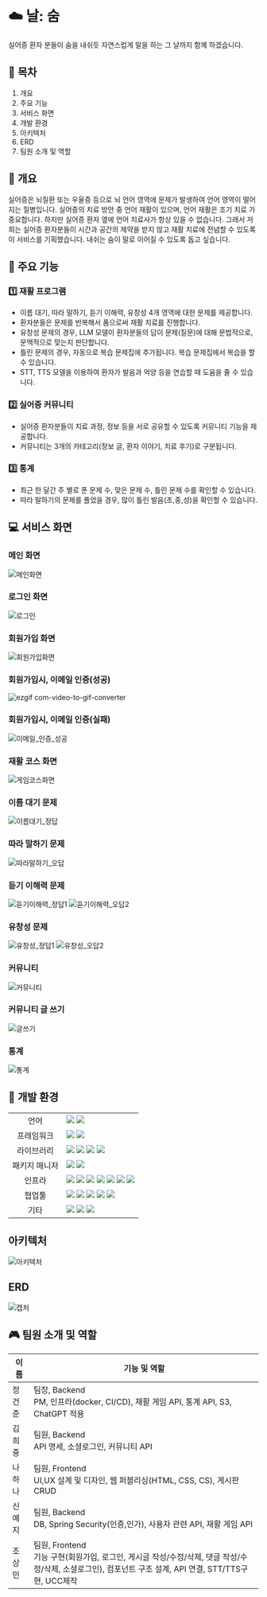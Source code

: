 # :cloud: 날: 숨 
실어증 환자 분들이 숨을 내쉬듯 자연스럽게 말을 하는 그 날까지 함께 하겠습니다.
## :page_with_curl: 목차
1. 개요
2. 주요 기능
3. 서비스 화면
4. 개발 환경
5. 아키텍처
6. ERD
7. 팀원 소개 및 역할
## :pushpin: 개요
실어증은 뇌질환 또는 우울증 등으로 뇌 언어 영역에 문제가 발생하여 언어 영역이 떨어지는 질병입니다. 실어증의 치료 방안 중 언어 재활이 있으며, 언어 재활은 조기 치료
가 중요합니다. 하지만 실어증 환자 옆에 언어 치료사가 항상 있을 수 없습니다. 그래서 저희는 실어증 환자분들이 시간과 공간의 제약을 받지 않고 재활 치료에 전념할 수 있도록
이 서비스를 기획했습니다. 내쉬는 숨이 말로 이어질 수 있도록 돕고 싶습니다.
## :gem: 주요 기능
### 1️⃣ 재활 프로그램
- 이름 대기, 따라 말하기, 듣기 이해력, 유창성 4개 영역에 대한 문제를 제공합니다.
- 환자분들은 문제를 반복해서 품으로써 재활 치료를 진행합니다.
- 유창성 문제의 경우, LLM 모델이 환자분들의 답이 문제(질문)에 대해 문법적으로, 문맥적으로 맞는지 판단합니다.
- 틀린 문제의 경우, 자동으로 복습 문제집에 추가됩니다. 복습 문제집에서 복습을 할 수 있습니다.
- STT, TTS 모델을 이용하여 환자가 발음과 억양 등을 연습할 때 도움을 줄 수 있습니다. 
### 2️⃣ 실어증 커뮤니티
- 실어증 환자분들이 치료 과정, 정보 등을 서로 공유할 수 있도록 커뮤니티 기능을 제공합니다.
- 커뮤니티는 3개의 카테고리(정보 글, 환자 이야기, 치료 후기)로 구분됩니다.
### 3️⃣ 통계
- 최근 한 달간 주 별로 푼 문제 수, 맞은 문제 수, 틀린 문제 수를 확인할 수 있습니다.
- 따라 말하기의 문제를 풀었을 경우, 많이 틀린 발음(초,중,성)을 확인할 수 있습니다.
## :computer: 서비스 화면
### 메인 화면
![메인화면](projectDocuments/img/메인화면.gif)
### 로그인 화면
![로그인](projectDocuments/img/로그인화면.gif)
### 회원가입 화면
![회원가입화면](projectDocuments/img/회원가입화면.gif)
### 회원가입시, 이메일 인증(성공)
![ezgif com-video-to-gif-converter](projectDocuments/img/회원가입시이메일인증.gif)
### 회원가입시, 이메일 인증(실패)
![이메일_인증_성공](projectDocuments/img/회원가입시이메일인증(실패).gif)
### 재활 코스 화면
![게임코스화면](projectDocuments/img/재활코스화면.gif)
### 이름 대기 문제
![이름대기_정답](projectDocuments/img/이름대기문제.gif)
### 따라 말하기 문제
![따라말하기_오답](projectDocuments/img/따라말하기문제.gif)
### 듣기 이해력 문제
![듣기이해력_정답1](projectDocuments/img/듣기이해력문제.gif)
![듣기이해력_오답2](projectDocuments/img/듣기이해력문제2.gif)
### 유창성 문제
![유창성_정답1](projectDocuments/img/유창성문제.gif)
![유창성_오답2](projectDocuments/img/유창성문제2.gif)
### 커뮤니티
![커뮤니티](projectDocuments/img/커뮤니티.gif)
### 커뮤니티 글 쓰기
![글쓰기](projectDocuments/img/커뮤니티글쓰기.gif)
### 통계
![통계](projectDocuments/img/통계.gif)
## :scroll: 개발 환경
<table>
<tr>
 <td align="center">언어</td>
 <td>
  <img src="https://img.shields.io/badge/JavaScript-F7DF1E?style=for-the-badge&logo=JavaScript&logoColor=ffffff"/>
  <img src="https://img.shields.io/badge/Java-orange?style=for-the-badge&logo=Java&logoColor=white"/>
 </td>
</tr>
<tr>
 <td align="center">프레임워크</td>
 <td>
  <img src="https://img.shields.io/badge/Spring-6DB33F?style=for-the-badge&logo=Spring&logoColor=ffffff"/>
	<img src="https://img.shields.io/badge/Vue-61DAFB?style=for-the-badge&logo=vuedotjs&logoColor=ffffff"/>
 </td>
</tr>
<tr>
 <td align="center">라이브러리</td>
 <td>  
  <img src="https://img.shields.io/badge/SpringBoot-6DB33F?style=for-the-badge&logo=SpringBoot&logoColor=ffffff"/>
  <img src="https://img.shields.io/badge/springsecurity-6DB33F?style=for-the-badge&logo=springsecurity&logoColor=ffffff"/>
  <img src="https://img.shields.io/badge/jwt-6DB33F?style=for-the-badge&logo=jwt&logoColor=ffffff"/>
  <img src="https://img.shields.io/badge/gpt-6DB33F?style=for-the-badge&logo=gpt&logoColor=ffffff"/>
 </td>
</tr>
<tr>
 <td align="center">패키지 매니저</td>
 <td>
    <img src="https://img.shields.io/badge/npm-CB3837?style=for-the-badge&logo=npm&logoColor=white">
    <img src="https://img.shields.io/badge/maven-02303A?style=for-the-badge&logo=maven&logoColor=white">
</td>
</tr>
<tr>
 <td align="center">인프라</td>
 <td>
  <img src="https://img.shields.io/badge/MYSQL-4479A1?style=for-the-badge&logo=MYSQL&logoColor=ffffff"/>
  <img src="https://img.shields.io/badge/mongodb-47A248?style=for-the-badge&logo=mongodb&logoColor=ffffff"/>
  <img src="https://img.shields.io/badge/amazonaws-232F3E?style=for-the-badge&logo=amazonaws&logoColor=ffffff"/>
  <img src="https://img.shields.io/badge/amazons3-569A31?style=for-the-badge&logo=amazons3&logoColor=ffffff"/>
  <img src="https://img.shields.io/badge/docker-2496ED?style=for-the-badge&logo=docker&logoColor=ffffff"/>
  <img src="https://img.shields.io/badge/jenkins-D24939?style=for-the-badge&logo=jenkins&logoColor=ffffff"/>
  <img src="https://img.shields.io/badge/sonarQube-181717?style=for-the-badge&logo=sonarqube&logoColor=ffffff"/>
 </td>
</tr>
<tr>
 <td align="center">협업툴</td>
 <td>
  <img src="https://img.shields.io/badge/Git-F05032?style=for-the-badge&logo=Git&logoColor=white"/>
  <img src="https://img.shields.io/badge/GitHub-181717?style=for-the-badge&logo=GitHub&logoColor=white"/> 
  <img src="https://img.shields.io/badge/Gitlab-FC6D26?style=for-the-badge&logo=Gitlab&logoColor=white"/> 
  <img src="https://img.shields.io/badge/Mattermost-0058CC?style=for-the-badge&logo=Mattermost&logoColor=white"/> 
  <img src="https://img.shields.io/badge/jira-0052CC?style=for-the-badge&logo=jira&logoColor=white"/>
 </td>
</tr>
<tr>
 <td align="center">기타</td>
 <td>
  <img src="https://img.shields.io/badge/Figma-F24E1E?style=for-the-badge&logo=Figma&logoColor=white"/>
  <img src="https://img.shields.io/badge/Notion-000000?style=for-the-badge&logo=Notion&logoColor=white"/> 
  <img src="https://img.shields.io/badge/postman-FF6C37?style=for-the-badge&logo=postman&logoColor=white"/>
 </td>
</tr>
</table>

## 아키텍처

![아키텍처](projectDocuments/img/아키텍처.png)

## ERD

![캡처](projectDocuments/img/ERD.png)

## :video_game: 팀원 소개 및 역할

| 이름   | 기능 및 역할 |
| ----|--------------------------------------------------------------------------- |
| 정건준 |  팀장, Backend </br> PM, 인프라(docker, CI/CD), 재활 게임 API, 통계 API, S3, ChatGPT 적용|
| 김희중 |  팀원, Backend </br> API 명세, 소셜로그인, 커뮤니티 API
| 나하나 |  팀원, Frontend </br> UI,UX 설계 및 디자인, 웹 퍼블리싱(HTML, CSS, CS), 게시판 CRUD |
| 신예지 |  팀원, Backend </br> DB, Spring Security(인증,인가), 사용자 관련 API, 재활 게임 API |
| 조상민 |  팀원, Frontend </br> 기능 구현(회원가입, 로그인, 게시글 작성/수정/삭제, 댓글 작성/수정/삭제, 소셜로그인), 컴포넌트 구조 설계, API 연결, STT/TTS구현, UCC제작 |
